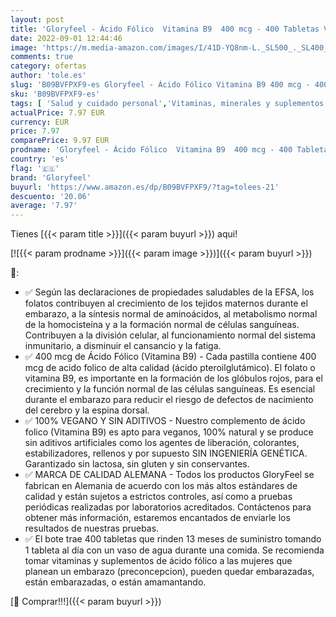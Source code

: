 ```yaml
---
layout: post
title: 'Gloryfeel - Ácido Fólico  Vitamina B9  400 mcg - 400 Tabletas Veganas para más de 1 año - Vitaminas embarazo - Crecimiento del tejido materno - Sistema inmunológico normal y células sanguíneas'
date: 2022-09-01 12:44:46
image: 'https://m.media-amazon.com/images/I/41D-YQ8nm-L._SL500_._SL400_.jpg'
comments: true
category: ofertas
author: 'tole.es'
slug: 'B09BVFPXF9-es Gloryfeel - Ácido Fólico Vitamina B9 400 mcg - 400...'
sku: 'B09BVFPXF9-es'
tags: [ 'Salud y cuidado personal','Vitaminas, minerales y suplementos en medicamentos, remedios y suplementos dietéticos','embarazo','gloryfeel','🇪🇸', ]
actualPrice: 7.97 EUR
currency: EUR
price: 7.97
comparePrice: 9.97 EUR
prodname: 'Gloryfeel - Ácido Fólico  Vitamina B9  400 mcg - 400 Tabletas Veganas para más de 1 año - Vitaminas embarazo - Crecimiento del tejido materno - Sistema inmunológico normal y células sanguíneas'
country: 'es'
flag: '🇪🇸'
brand: 'Gloryfeel'
buyurl: 'https://www.amazon.es/dp/B09BVFPXF9/?tag=tolees-21'
descuento: '20.06'
average: '7.97'
---
```


Tienes [{{< param title >}}]({{< param buyurl >}}) aqui!

[![{{< param prodname >}}]({{< param image >}})]({{< param buyurl >}})

🔎:

- ✅ Según las declaraciones de propiedades saludables de la EFSA, los folatos contribuyen al crecimiento de los tejidos maternos durante el embarazo, a la síntesis normal de aminoácidos, al metabolismo normal de la homocisteína y a la formación normal de células sanguíneas. Contribuyen a la división celular, al funcionamiento normal del sistema inmunitario, a disminuir el cansancio y la fatiga.
- ✅ 400 mcg de Ácido Fólico (Vitamina B9) - Cada pastilla contiene 400 mcg de acido folico de alta calidad (ácido pteroilglutámico). El folato o vitamina B9, es importante en la formación de los glóbulos rojos, para el crecimiento y la función normal de las células sanguíneas. Es esencial durante el embarazo para reducir el riesgo de defectos de nacimiento del cerebro y la espina dorsal.
- ✅ 100% VEGANO Y SIN ADITIVOS - Nuestro complemento de ácido folico (Vitamina B9) es apto para veganos, 100% natural y se produce sin aditivos artificiales como los agentes de liberación, colorantes, estabilizadores, rellenos y por supuesto SIN INGENIERÍA GENÉTICA. Garantizado sin lactosa, sin gluten y sin conservantes.
- ✅ MARCA DE CALIDAD ALEMANA - Todos los productos GloryFeel se fabrican en Alemania de acuerdo con los más altos estándares de calidad y están sujetos a estrictos controles, así como a pruebas periódicas realizadas por laboratorios acreditados. Contáctenos para obtener más información, estaremos encantados de enviarle los resultados de nuestras pruebas.
- ✅ El bote trae 400 tabletas que rinden 13 meses de suministro tomando 1 tableta al día con un vaso de agua durante una comida. Se recomienda tomar vitaminas y suplementos de ácido fólico a las mujeres que planean un embarazo (preconcepcion), pueden quedar embarazadas, están embarazadas, o están amamantando.

[🛒 Comprar!!!]({{< param buyurl >}})
